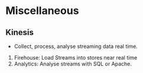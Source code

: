 # Miscellaneous

## Kinesis 

- Collect, process, analyse streaming data real time. 

1. Firehouse: Load Streams into stores near real time
2. Analytics: Analyse streams with SQL or Apache.